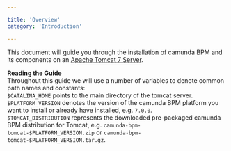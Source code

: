 ```yaml
---

title: 'Overview'
category: 'Introduction'

---
```


This document will guide you through the installation of camunda BPM and its components on an <a href="http://tomcat.apache.org/">Apache Tomcat 7 Server</a>.

<div class="alert alert-info">
  <strong>Reading the Guide</strong> <br>
  Throughout this guide we will use a number of variables to denote common path names and constants:<br>
  <code>$CATALINA_HOME</code> points to the main directory of the tomcat server.<br>
  <code>$PLATFORM_VERSION</code> denotes the version of the camunda BPM platform you want to install or already have installed, e.g. <code>7.0.0</code>.<br>
  <code>$TOMCAT_DISTRIBUTION</code> represents the downloaded pre-packaged camunda BPM distribution for Tomcat, e.g. <code>camunda-bpm-tomcat-$PLATFORM_VERSION.zip</code> or <code>camunda-bpm-tomcat-$PLATFORM_VERSION.tar.gz</code>.
</div>